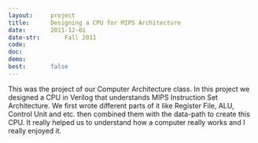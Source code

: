 ```yaml
---
layout:     project
title:      Designing a CPU for MIPS Architecture
date:       2011-12-01
date-str:       Fall 2011
code:
doc:
demo:
best:       false
---
```


This was the project of our Computer Architecture class. In this project we designed a CPU in Verilog that understands MIPS Instruction Set Architecture. We first wrote different parts of it like Register File, ALU, Control Unit and etc. then combined them with the data-path to create this CPU. It really helped us to understand how a computer really works and I really enjoyed it.
